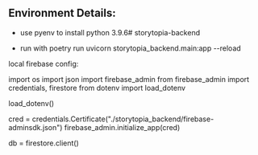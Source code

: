 ## Environment Details:

- use pyenv to install python 3.9.6# storytopia-backend

- run with poetry run uvicorn storytopia_backend.main:app --reload

local firebase config:

import os
import json
import firebase_admin
from firebase_admin import credentials, firestore
from dotenv import load_dotenv

load_dotenv()

cred = credentials.Certificate("./storytopia_backend/firebase-adminsdk.json")
firebase_admin.initialize_app(cred)

db = firestore.client()
